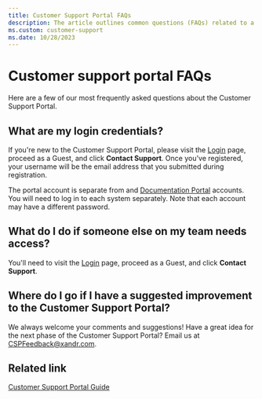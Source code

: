 ```yaml
---
title: Customer Support Portal FAQs
description: The article outlines common questions (FAQs) related to a customer support portal.
ms.custom: customer-support
ms.date: 10/28/2023
---
```


# Customer support portal FAQs

Here are a few of our most frequently asked questions about the Customer Support Portal.

## What are my login credentials?

If you're new to the Customer Support Portal, please visit the [Login](https://help.xandr.com) page, proceed as a Guest, and click **Contact Support**. Once you've registered, your username will be the email address that you submitted during registration.

The portal account is separate from and [Documentation Portal](https://help.xandr.com) accounts. You will need to log in to each system separately. Note that each account may have a different password.

## What do I do if someone else on my team needs access?

You'll need to visit the [Login](https://help.xandr.com/) page, proceed as a Guest, and click **Contact Support**.

## Where do I go if I have a suggested improvement to the Customer Support Portal?

We always welcome your comments and suggestions! Have a great idea for the next phase of the Customer Support Portal? Email us at [CSPFeedback@xandr.com](mailto:CSPFeedback@xandr.com).

## Related link

[Customer Support Portal Guide](xcs-customer-support-portal-guide.md)

